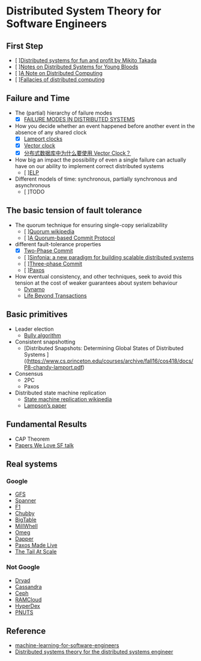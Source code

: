 # Distributed System Theory for Software Engineers

## First Step
- [ ][Distributed systems for fun and profit by Mikito Takada](http://book.mixu.net/distsys/)
- [ ][Notes on Distributed Systems for Young Bloods](https://www.somethingsimilar.com/2013/01/14/notes-on-distributed-systems-for-young-bloods/)
- [ ][A Note on Distributed Computing](http://citeseerx.ist.psu.edu/viewdoc/summary?doi=10.1.1.41.7628)
- [ ][Fallacies of distributed computing](https://en.wikipedia.org/wiki/Fallacies_of_distributed_computing)

## Failure and Time
- The (partial) hierarchy of failure modes
  - [x] [FAILURE MODES IN DISTRIBUTED SYSTEMS](http://alvaro-videla.com/2013/12/failure-modes-in-distributed-systems.html)

- How you decide whether an event happened before another event in the absence of any shared clock
  - [x] [Lamport clocks](http://amturing.acm.org/p558-lamport.pdf)
  - [x] [Vector clock](https://en.wikipedia.org/wiki/Vector_clock)
  - [x] [分布式数据库中为什么要使用 Vector Clock？](https://www.zhihu.com/question/19994133)

- How big an impact the possibility of even a single failure can actually have on our ability to implement correct distributed systems
  - [ ][ELP](http://www.slideshare.net/HenryRobinson/pwl-nonotes)
- Different models of time: synchronous, partially synchronous and asynchronous
  - [ ]TODO

## The basic tension of fault tolerance
- The quorum technique for ensuring single-copy serializability
  - [ ]<a href="https://en.wikipedia.org/wiki/Quorum_(distributed_computing)">Quorum wikipedia</a>
  - [ ][A Quorum-based Commit Protocol](https://ecommons.cornell.edu/bitstream/handle/1813/6323/82-483.pdf?sequence=1)
- different fault-tolerance properties
  - [x] [Two-Phase Commit](http://the-paper-trail.org/blog/consensus-protocols-two-phase-commit/)
  - [ ][Sinfonia: a new paradigm for building scalable distributed systems](http://www.sosp2007.org/papers/sosp064-aguilera.pdf)
  - [ ][Three-phase Commit](http://the-paper-trail.org/blog/consensus-protocols-three-phase-commit/)
  - [ ][Paxos](http://the-paper-trail.org/blog/consensus-protocols-paxos/)
- How eventual consistency, and other techniques, seek to avoid this tension at the cost of weaker guarantees about system behaviour
  - [Dynamo](http://www.allthingsdistributed.com/files/amazon-dynamo-sosp2007.pdf)
  - [Life Beyond Transactions](http://adrianmarriott.net/logosroot/papers/LifeBeyondTxns.pdf)

## Basic primitives
- Leader election
  - [Bully algorithm](https://en.wikipedia.org/wiki/Bully_algorithm)
- Consistent snapshotting
  - [Distributed Snapshots: Determining Global
States of Distributed Systems ]((https://www.cs.princeton.edu/courses/archive/fall16/cos418/docs/P8-chandy-lamport.pdf)
- Consensus
  - 2PC
  - Paxos
- Distributed state machine replication
  - [State machine replication wikipedia](https://en.wikipedia.org/wiki/State_machine_replication)
  - [Lampson’s paper](https://www.microsoft.com/en-us/research/publication/how-to-build-a-highly-available-system-using-consensus/?from=http%3A%2F%2Fresearch.microsoft.com%2Fen-us%2Fum%2Fpeople%2Fblampson%2F58-consensus%2Facrobat.pdf)

## Fundamental Results
- CAP Theorem
- [Papers We Love SF talk](https://www.slideshare.net/HenryRobinson/pwl-nonotes)

## Real systems

### Google
- [GFS](http://static.googleusercontent.com/media/research.google.com/en/us/archive/gfs-sosp2003.pdf)
- [Spanner](http://static.googleusercontent.com/media/research.google.com/en/us/archive/spanner-osdi2012.pdf)
- [F1](http://static.googleusercontent.com/media/research.google.com/en/us/pubs/archive/41344.pdf)
- [Chubby](http://static.googleusercontent.com/media/research.google.com/en/us/archive/chubby-osdi06.pdf)
- [BigTable](http://static.googleusercontent.com/media/research.google.com/en/us/archive/bigtable-osdi06.pdf)
- [MillWhell](http://static.googleusercontent.com/media/research.google.com/en/us/pubs/archive/41378.pdf)
- [Omeg](http://eurosys2013.tudos.org/wp-content/uploads/2013/paper/Schwarzkopf.pdf)
- [Dapper](http://static.googleusercontent.com/media/research.google.com/en/us/pubs/archive/36356.pdf)
- [Paxos Made Live](http://www.cs.utexas.edu/users/lorenzo/corsi/cs380d/papers/paper2-1.pdf)
- [The Tail At Scale](https://research.google.com/pubs/pub40801.html)

### Not Google
- [Dryad](http://research.microsoft.com/en-us/projects/dryad/eurosys07.pdf)
- [Cassandra](https://www.cs.cornell.edu/projects/ladis2009/papers/lakshman-ladis2009.pdf)
- [Ceph](http://ceph.com/papers/weil-ceph-osdi06.pdf)
- [RAMCloud](https://ramcloud.stanford.edu/wiki/display/ramcloud/RAMCloud+Papers)
- [HyperDex](http://hyperdex.org/papers/)
- [PNUTS](http://www.mpi-sws.org/~druschel/courses/ds/papers/cooper-pnuts.pdf)

## Reference
- [machine-learning-for-software-engineers](https://github.com/ZuzooVn/machine-learning-for-software-engineers)
- [Distributed systems theory for the distributed systems engineer](http://the-paper-trail.org/blog/distributed-systems-theory-for-the-distributed-systems-engineer/)
